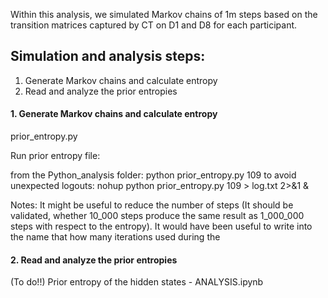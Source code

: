Within this analysis, we simulated Markov chains of 1m steps based on the transition matrices captured by CT on D1 and D8 for each participant.

## Simulation and analysis steps: 
1. Generate Markov chains and calculate entropy
2. Read and analyze the prior entropies




#### 1. Generate Markov chains and calculate entropy
prior_entropy.py

Run prior entropy file: 

from the Python_analysis folder: 
	python prior_entropy.py 109
	to avoid unexpected logouts: nohup python prior_entropy.py 109  > log.txt 2>&1 &


Notes: 
It might be useful to reduce the number of steps (It should be validated, whether 10_000 steps produce the same result as 1_000_000 steps with respect to the entropy).
It would have been useful to write into the name that how many iterations used during the 


#### 2. Read and analyze the prior entropies
(To do!!) Prior entropy of the hidden states - ANALYSIS.ipynb
